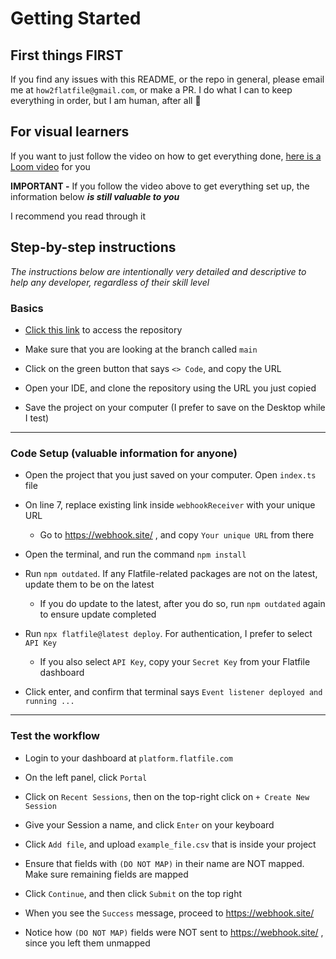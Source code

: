 # Getting Started

## First things FIRST
If you find any issues with this README, or the repo in general, please email me at `how2flatfile@gmail.com`, or make a PR. I do what I can to keep everything in order, but I am human, after all 🙂

## For visual learners

If you want to just follow the video on how to get everything done, [here is a Loom video](https://www.loom.com/share/3c84b02d2dc1417eb390990da2284341?sid=ffe81805-94ca-4e98-84f8-9529624650be) for you

**IMPORTANT -** If you follow the video above to get everything set up, the information below ***is still valuable to you***

I recommend you read through it


## Step-by-step instructions

*The instructions below are intentionally very detailed and descriptive to help any developer, regardless of their skill level*


### Basics
- [Click this link](https://github.com/how2flatfile/submit-mapped-fields) to access the repository

- Make sure that you are looking at the branch called `main`  

- Click on the green button that says `<> Code`, and copy the URL  

- Open your IDE, and clone the repository using the URL you just copied  

- Save the project on your computer (I prefer to save on the Desktop while I test)  

_________________________________________________
### Code Setup (valuable information for anyone)
- Open the project that you just saved on your computer. Open `index.ts` file

- On line 7, replace existing link inside `webhookReceiver` with your unique URL
  - Go to https://webhook.site/ , and copy `Your unique URL` from there

- Open the terminal, and run the command `npm install`

- Run `npm outdated`. If any Flatfile-related packages are not on the latest, update them to be on the latest
  - If you do update to the latest, after you do so, run `npm outdated` again to ensure update completed

- Run `npx flatfile@latest deploy`. For authentication, I prefer to select `API Key`
  - If you also select `API Key`, copy your `Secret Key` from your Flatfile dashboard

- Click enter, and confirm that terminal says `Event listener deployed and running ...`

_________________________________________________
### Test the workflow
- Login to your dashboard at `platform.flatfile.com`

- On the left panel, click `Portal`

- Click on `Recent Sessions`, then on the top-right click on `+ Create New Session`

- Give your Session a name, and click `Enter` on your keyboard

- Click `Add file`, and upload `example_file.csv` that is inside your project

- Ensure that fields with `(DO NOT MAP)` in their name are NOT mapped. Make sure remaining fields are mapped

- Click `Continue`, and then click `Submit` on the top right

- When you see the `Success` message, proceed to https://webhook.site/ 

- Notice how `(DO NOT MAP)` fields were NOT sent to https://webhook.site/ , since you left them unmapped